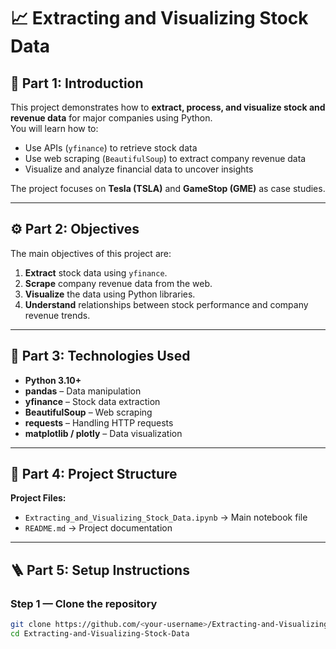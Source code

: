 
# 📈 Extracting and Visualizing Stock Data

## 🧩 Part 1: Introduction
This project demonstrates how to **extract, process, and visualize stock and revenue data** for major companies using Python.  
You will learn how to:
- Use APIs (`yfinance`) to retrieve stock data  
- Use web scraping (`BeautifulSoup`) to extract company revenue data  
- Visualize and analyze financial data to uncover insights  

The project focuses on **Tesla (TSLA)** and **GameStop (GME)** as case studies.

---

## ⚙️ Part 2: Objectives
The main objectives of this project are:
1. **Extract** stock data using `yfinance`.  
2. **Scrape** company revenue data from the web.  
3. **Visualize** the data using Python libraries.  
4. **Understand** relationships between stock performance and company revenue trends.  

---

## 🧰 Part 3: Technologies Used
- **Python 3.10+**  
- **pandas** – Data manipulation  
- **yfinance** – Stock data extraction  
- **BeautifulSoup** – Web scraping  
- **requests** – Handling HTTP requests  
- **matplotlib / plotly** – Data visualization  

---

## 🧱 Part 4: Project Structure

**Project Files:**
- `Extracting_and_Visualizing_Stock_Data.ipynb` → Main notebook file  
- `README.md` → Project documentation  
 

---

## 🪜 Part 5: Setup Instructions

### Step 1 — Clone the repository
```bash
git clone https://github.com/<your-username>/Extracting-and-Visualizing-Stock-Data.git
cd Extracting-and-Visualizing-Stock-Data

